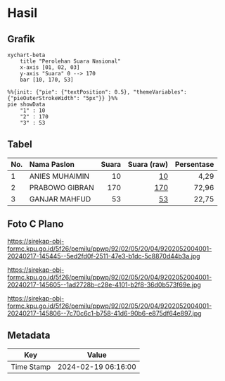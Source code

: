 # Hasil

## Grafik

```mermaid
xychart-beta
    title "Perolehan Suara Nasional"
    x-axis [01, 02, 03]
    y-axis "Suara" 0 --> 170
    bar [10, 170, 53]
```

```mermaid
%%{init: {"pie": {"textPosition": 0.5}, "themeVariables": {"pieOuterStrokeWidth": "5px"}} }%%
pie showData
    "1" : 10
    "2" : 170
    "3" : 53
```

## Tabel

| No. | Nama Paslon    | Suara | Suara (raw) | Persentase |
|:--- |:-------------- | -----:| -----------:| ----------:|
| 1   | ANIES MUHAIMIN | 10    | [10][p-1]   | 4,29       |
| 2   | PRABOWO GIBRAN | 170   | [170][p-2]  | 72,96      |
| 3   | GANJAR MAHFUD  | 53    | [53][p-3]   | 22,75      |


[p-1]: https://github.com/gigit-pemilu/pemilu-2024/blob/main/pilpres/hitung-suara/sub/92-papua-barat/sub/02-manokwari/sub/05-masni/sub/2004-muara-prafi/sub/001-tps/sub/paslon-1.txt
[p-2]: https://github.com/gigit-pemilu/pemilu-2024/blob/main/pilpres/hitung-suara/sub/92-papua-barat/sub/02-manokwari/sub/05-masni/sub/2004-muara-prafi/sub/001-tps/sub/paslon-2.txt
[p-3]: https://github.com/gigit-pemilu/pemilu-2024/blob/main/pilpres/hitung-suara/sub/92-papua-barat/sub/02-manokwari/sub/05-masni/sub/2004-muara-prafi/sub/001-tps/sub/paslon-3.txt

## Foto C Plano

https://sirekap-obj-formc.kpu.go.id/5f26/pemilu/ppwp/92/02/05/20/04/9202052004001-20240217-145445--5ed2fd0f-2511-47e3-b1dc-5c8870d44b3a.jpg

https://sirekap-obj-formc.kpu.go.id/5f26/pemilu/ppwp/92/02/05/20/04/9202052004001-20240217-145605--1ad2728b-c28e-4101-b2f8-36d0b573f69e.jpg

https://sirekap-obj-formc.kpu.go.id/5f26/pemilu/ppwp/92/02/05/20/04/9202052004001-20240217-145806--7c70c6c1-b758-41d6-90b6-e875df64e897.jpg


## Metadata

| Key        | Value               |
| ---------- | ------------------- |
| Time Stamp | 2024-02-19 06:16:00 |



